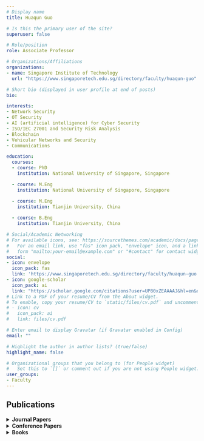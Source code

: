```yaml
---
# Display name
title: Huaqun Guo

# Is this the primary user of the site?
superuser: false

# Role/position
role: Associate Professor

# Organizations/Affiliations
organizations:
- name: Singapore Institute of Technology
  url: "https://www.singaporetech.edu.sg/directory/faculty/huaqun-guo"

# Short bio (displayed in user profile at end of posts) 
bio: 

interests:
- Network Security
- OT Security
- AI (artificial intelligence) for Cyber Security
- ISO/IEC 27001 and Security Risk Analysis
- Blockchain
- Vehicular Networks and Security
- Communications

education:
  courses:
  - course: PhD
    institution: National University of Singapore, Singapore

  - course: M.Eng
    institution: National University of Singapore, Singapore

  - course: M.Eng
    institution: Tianjin University, China
    
  - course: B.Eng
    institution: Tianjin University, China

# Social/Academic Networking
# For available icons, see: https://sourcethemes.com/academic/docs/page-builder/#icons
#   For an email link, use "fas" icon pack, "envelope" icon, and a link in the
#   form "mailto:your-email@example.com" or "#contact" for contact widget.
social:
- icon: envelope
  icon_pack: fas
  link: 'https://www.singaporetech.edu.sg/directory/faculty/huaqun-guo'
- icon: google-scholar
  icon_pack: ai
  link: "https://scholar.google.com/citations?user=UP80xZEAAAAJ&hl=en&oi=sra"
# Link to a PDF of your resume/CV from the About widget.
# To enable, copy your resume/CV to `static/files/cv.pdf` and uncomment the lines below.
# - icon: cv
#   icon_pack: ai
#   link: files/cv.pdf

# Enter email to display Gravatar (if Gravatar enabled in Config)
email: ""

# Highlight the author in author lists? (true/false)
highlight_name: false

# Organizational groups that you belong to (for People widget)
#   Set this to `[]` or comment out if you are not using People widget.
user_groups:
- Faculty
---
```


## <span style="font-size: 1.25rem  ;">**Publications**</span>
<details>
  <summary><strong>Journal Papers</strong></summary>

  - <span style="font-size: 0.9rem  ;">L. Zhou, H. Guo, and G. Deng. A fog computing based approach to DDoS mitigation in IIoT systems. Computers & Security - Journal, Elsevier, Vol. 85, pp. 51-62, August 2019</span>
  - <span style="font-size: 0.9rem  ;">H. Guo, L. H. Ngoh, W. C. Wong and J. G. Tan. Comparison of In-Network versus Staggered Multicast Video Distribution Models. Multimedia Tools and Applications - Journal, Kluwer Academic Publishers, Vol. 28, No. 3, pp. 373 – 394, March 2006</span>
  - <span style="font-size: 0.9rem  ;">H. Guo and X. Yu. A Survey on Blockchain Technology and its security. Blockchain: Research and Applications, Elsevier, February 2022</span>
  - <span style="font-size: 0.9rem  ;">D. Li, H. Guo, J. Zhou, L. Zhou, and J. W. Wong. SCADAWall: A CPI-Enabled Firewall Model for SCADA Security. Computers & Security Journal, Elsevier, Vol. 80, pp. 134-154, January 2019</span>
  - <span style="font-size: 0.9rem  ;">H. Guo, L. H. Ngoh, W. C. Wong and J. G. Tan. DINCast: A Hop Efficient Dynamic Multicast Infrastructure for P2P Computing. Future Generation Computer Systems - Journal, Special issue in Peer-To-Peer Computing and Interaction with Grids, Elsevier, Vol 21/3 pp. 361-375, March 2005</span>
  - <span style="font-size: 0.9rem  ;">E. G. Chekole, S. Chattopadhyay, M. Ochoa, H. Guo. Unnikrishnan Cheramangalath. CIMA: Compiler-Enforced Resilience Against Memory Safety Attacks in Cyber-Physical Systems. Computers & Security, Elsevier, Volume 94, July 2020</span>
  - <span style="font-size: 0.9rem  ;">H. Guo, Y, Wu, F. Bao, H. Chen and M. Ma. UBAPV2G: A Unique Batch Authentication Protocol for Vehicle-to-Grid Communications. IEEE Transactions on Smart Grid, Vol. 2, No. 4, pp. 707-714, December 2011</span>
</details>
<details>
  <summary><strong>Conference Papers</strong></summary>

  - <span style="font-size: 0.9rem  ;">C. P. L. Choo, W. L. Goh and H. Guo. Security Development with an Industrial Device for SCADA System. The Sixth IRC Conference on Science, Engineering and Technology (IRC-SET), Singapore, 18 July 2020</span>
  - <span style="font-size: 0.9rem  ;">H. Guo, X. Shen, W. L. Goh and L. Zhou. Data Analysis for Anomaly Detection to Secure Rail Network. IEEE International Conference on Intelligent Rail Transport (ICIRT), Singapore, December 12-14, 2018</span>
  - <span style="font-size: 0.9rem  ;">L. Zhou, H. Guo, D. Li, J. Zhou and J. W. Wong. A Scheme for Lightweight SCADA Packet Authentication. The 23rd Asia-Pacific Conference on Communications (APCC), Perth, Australia, December 2017</span>
  - <span style="font-size: 0.9rem  ;">A. Pathak, W. C, Wong, H. Guo, and Y. Wu. Remote Tracking Protocol with Predictive Localization Algorithm. 18th IEEE International conference on Networks (ICON 2012), pp. 268-273, Singapore, December 12-14, 2012</span>
  - <span style="font-size: 0.9rem  ;">H. Guo, F. Yu, W. C. Wong, V. Suhendra, and Y. Wu. Secure Wireless Communication Platform for EV-to-Grid Research. The 6th International Wireless Communications & Mobile Computing Conference (IWCMC 2010), pp. 21-25, Caen, France, June 28 – July 2, 2010</span>
  - <span style="font-size: 0.9rem  ;">H. Guo, H. S. Cheng, Y. Wu, J. J. Ang, F. Tao, A. K. Venkatasubramanian, C. H. Kwek, and L. H. Liow. An Automotive Security System for Anti-Theft. The Eighth International Conference on Networks (ICN), pp.421-426, Gosier, Guadeloupe, France, March 1-6, 2009</span>
  - <span style="font-size: 0.9rem  ;">G. Deng, X. Yu, and H. Guo. Efficient Password Guessing based on a Password Segmentation Approach. IEEE Global Communications Conference (GLOBECOM), Waikoloa, HI, USA, December 9-13, 2019</span>
  - <span style="font-size: 0.9rem  ;">L. Zhou and H. Guo. Anomaly Detection Methods for IIoT Networks. IEEE International Conference on Service Operations and Logistics and Informatics (SOLI), Singapore, July 31 – August 2, 2018</span>
  - <span style="font-size: 0.9rem  ;">J. Y. Ho, W. Y. Koh, B. Veeravalli, J. W. Wong, and H. Guo. Secure Sensing Inputs for Autonomous Vehicles. IEEE TENCON 2017, Penang, Malaysia, November 5-8, 2017</span>
  - <span style="font-size: 0.9rem  ;">Q. Yi, H. Guo, and W. C. Wong. Design and Implementation of Sub-Cover Difference Broadcast Encryption Algorithm. International Conference on Information, Communications and Signal Processing (ICICS), pp. 1-5, Singapore, December 13-16, 2011</span>
  - <span style="font-size: 0.9rem  ;">L. Jiang, H. Guo, and W. C. Wong. An Integrated Embedded System for Car Control. The Seventh International Conference on Information, Communications and Signal Processing (ICICS 2009), Macau, China, December 7-10, 2009</span>
  - <span style="font-size: 0.9rem  ;">E. G. Chekole and H. Guo. DARUD: Detecting and Arresting Rogue USB Devices in the V2X Ecosystem. 2021 IEEE International Conference on Service Operations and Logistics, and Informatics (SOLI), Singapore, 2021</span>
  - <span style="font-size: 0.9rem  ;">R Dheeraj, H. Guo, B. Veeravalli, and X. Yu. Design and Development of SCADA Firewall Security Features for Protecting Industrial Operations. The 16th IEEE Asia Pacific Wireless Communications Symposium (APWCS 2019), Singapore, August 28-30, 2019</span>
  - <span style="font-size: 0.9rem  ;">M. H. A. Wibowo, H. Guo, and W. L. Goh. Detecting Anomalies in Metro Systems. IEEE 4th World Forum on Internet of Things (WF-IoT), Singapore, February 5-8, 2018</span>
  - <span style="font-size: 0.9rem  ;">D. Li, H. Guo, and J. Xu. Enhancing TPM Security by Integrating SRAM PUFs Technology. The 2nd ACM Cyber-Physical System Security Workshop (CPSS 2016), held in conjunction with ACM AsiaCCS’16, Xi’an, China, May 30, 2016</span>
  - <span style="font-size: 0.9rem  ;">D. Li, H. Guo, and J. Xu. Enhancing TPM Security by Integrating SRAM PUFs Technology. The 2nd ACM Cyber-Physical System Security Workshop (CPSS 2016), held in conjunction with ACM AsiaCCS’16, Xi’an, China, May 30, 2016</span>
  - <span style="font-size: 0.9rem  ;">H. Guo, L. H. Ngoh and W. C. Wong. DINCast: Optimizing Application-Level Shared-Tree Multicast. IEEE 23rd International Conference on Advanced Information Networking and Applications (AINA 2009), pp. 270 – 277, Bradford UK, May 26-29, 2009</span>
  - <span style="font-size: 0.9rem  ;">E. G. Chekole and H. Guo. ICS-SEA: Formally Modeling the Conflicting Design Constraints in ICS. The fifth Industrial Control System Security Workshop, San Juan, Puerto Rico, December 10, 2019, in conjunction with the Annual Computer Security Applications Conference (ACSAC)</span>
  - <span style="font-size: 0.9rem  ;">H. Guo, J. Z. W. Sim, and B. Veeravalli. Protecting Train Balise Telegram Data Integrity. The 21st IEEE International Conference on Intelligent Transportation Systems (ITSC), Maui, Hawaii, USA, November 4-7, 2018</span>
  - <span style="font-size: 0.9rem  ;">L. Zhou and H. Guo. Applying NFV/SDN in Mitigating DDoS Attacks. IEEE TENCON 2017, Penang, Malaysia, November 5-8, 2017</span>
  - <span style="font-size: 0.9rem  ;">Y. Wu, V. Suhendra and H. Guo. A Gateway-based Access Control Scheme for Collaborative Clouds. International Conference on Internet Monitoring and Protection (ICIMP), Stuttgart, Germany, pp. 54-60, May 27 – June 1, 2012</span>
  - <span style="font-size: 0.9rem  ;">H. Guo, and Y. Wu. An Integrated Embedded Solution for Vehicle Communication & Control. The 2009 International Conference on Robotics, Informatics, Intelligence control system Technologies (RIIT'09). Bangkok, Thailand, December 11-14, 2009</span>
  - <span style="font-size: 0.9rem  ;">H. Guo, L. H. Ngoh, Y. Wu, L. H. Liow, C. H. Kwek, F. Tao, and J. J. Ang. Embedded Info-Security Solutions for Vehicular Networks. The Third International Conference on Communications and Networking in China (CHINACOM’08), Hangzhou, China, August 25-27, 2008</span>
  - <span style="font-size: 0.9rem  ;">J. Lu, Z. Zhao, and H. Guo. White-Box Implementation of the KMAC Message Authentication Code. The 15th International Conference on Information Security Practice and Experience (ISPEC 2019), Kuala Lumpur, Malaysia, November 26-28, 2019</span>
  - <span style="font-size: 0.9rem  ;">Z. Zhao and H. Guo. Method for Enforcing Access Control Policies on NCMS. IEEE International Conference on Service Operations and Logistics and Informatics (SOLI), Singapore, July 31 – August 2, 2018</span>
  - <span style="font-size: 0.9rem  ;">P. J. Lee, H. Guo and B. Veeravalli. Critical Infocomm Infrastructure Firewall Performance Enhancement Through Hash Based Rule Lookup. IRC Conference on Science, Engineering and Technology (IRC-SET), Singapore, August 10, 2017. (Best Paper Award)</span>
  - <span style="font-size: 0.9rem  ;">T. Li, H. Guo, and M. Ma. Matrix-Tree Based Hybrid Broadcast Encryption. 2nd IEEE Workshop on Multimedia Communications & Services, GLOBECOM Workshops, 2011 IEEE, pp. 61-65, Houston, Texas, USA, December 5-9, 2011</span>
  - <span style="font-size: 0.9rem  ;">H. Guo, L. H. Ngoh, Y. Wu and J. C. M. Teo. Integrated Info-Security for Vehicular Networks. International Conference on Intelligence in Next Generation Networks, pp. 1 – 4, Bordeaux, France, October 26-29, 2009</span>
  - <span style="font-size: 0.9rem  ;">Z. S. Lee, H. Guo and L. Zhou. Rail System Anomaly Detection via Machine Learning Approaches. 2020 IEEE Region 10 Conference (TENCON), Osaka, Japan, 16-19 November 2020</span>
  - <span style="font-size: 0.9rem  ;">X. Yu and H. Guo. A Survey on IIoT Security. The 16th IEEE Asia Pacific Wireless Communications Symposium (APWCS 2019), Singapore, August 28-30, 2019</span>
  - <span style="font-size: 0.9rem  ;">H. Guo and J. W. Wong. Cyber-Physical Authentication for Metro Systems. The 23rd Asia-Pacific Conference on Communications (APCC), Perth, Australia, December 2017</span>
  - <span style="font-size: 0.9rem  ;">J. Chen and H. Guo. Adaptive Streaming Systems for Vehicles: Available Technologies. 21st ITS World Congress, Detroit, USA, September 7-11, 2014</span>
  - <span style="font-size: 0.9rem  ;">H. Guo, S. T. Goh, N. C. S. Foo, Q. Zhang, and W. C. Wong. Performance Evaluation of 802.11p Device for Secure Vehicular Communication. The 7th International Wireless Communications and Mobile Computing Conference (IWCMC 2011), pp. 1170-1175, Istanbul, Turkey, July 5 -8, 2011</span>
  - <span style="font-size: 0.9rem  ;">J. C. M. Teo, L. H. Ngoh and H. Guo. Anonymous DoS-Resistant Password-based Authentication, Key Exchange and Pseudonym Delivery Protocol for Vehicular Networks. IEEE 23rd International Conference on Advanced Information Networking and Applications (AINA 2009), Bradford, UK, May 26-29, 2009</span>
  - <span style="font-size: 0.9rem  ;">H. Guo, E. W. R. Tan, L. Zhou, Z. Zhao, and X. Yu. 2FA Communication Protocol to Secure Metro Control Devices. The 22nd IEEE International Conference on Intelligent Transportation Systems (ITSC), Auckland, New Zealand, October 27-30, 2019</span>
  - <span style="font-size: 0.9rem  ;">H. Guo, E. W. R. Tan, L. Zhou, Z. Zhao, and X. Yu. 2FA Communication Protocol to Secure Metro Control Devices. The 22nd IEEE International Conference on Intelligent Transportation Systems (ITSC), Auckland, New Zealand, October 27-30, 2019</span>
  - <span style="font-size: 0.9rem  ;">P. J. Lee, H. Guo, and B. Veeravalli. Enhancing CII Firewall Performance Through Hash Based Rule Lookup. IEEE TENCON 2017, Penang, Malaysia, November 5-8, 2017</span>
  - <span style="font-size: 0.9rem  ;">T. Li, H. Guo, and M. Ma. Hybrid Multimedia Broadcast Encryption Schemes. IEEE Wireless Communications and Networking Conference (WCNC 2012), pp. 2598-2602, Paris, France, April 1-4, 2012</span>
  - <span style="font-size: 0.9rem  ;">H. Guo, F. Tao, M. Ma, and Y. Wu. A Reliable Route Selecting Algorithm for Vehicle Communication. The Seventh International Conference on Information, Communications and Signal Processing (ICICS 2009), pp. 1-5, Macau, China, December 7-10, 2009</span>
  - <span style="font-size: 0.9rem  ;">H. Guo, F. Tao, M. Ma, and Y. Wu. A Reliable Route Selecting Algorithm for Vehicle Communication. The Seventh International Conference on Information, Communications and Signal Processing (ICICS 2009), pp. 1-5, Macau, China, December 7-10, 2009</span>
  - <span style="font-size: 0.9rem  ;">H. Guo, M. Wei, P. Huang and E. G. Chekole. Enhance Enterprise Security through Implementing ISO/IEC 27001 Standard. 2021 IEEE International Conference on Service Operations and Logistics, and Informatics (SOLI), Singapore, 2021</span>
  - <span style="font-size: 0.9rem  ;">Y. Rui, N. H. L. Wong, H. Guo, and W. L. Goh. Data-Driven Attack Anomaly Detection in Public Transport Networks. The 16th IEEE Asia Pacific Wireless Communications Symposium (APWCS 2019), Singapore, August 28-30, 2019</span>
  - <span style="font-size: 0.9rem  ;">E. G. Chekole, S. Chattopadhyay, M. Ochoa, and H. Guo. Enforcing Full-Stack Memory-Safety in Cyber-Physical Systems. The 10th International Symposium on Engineering Secure Software and Systems (ESSoS) 2018, LNCS 10953, pp. 9–26, Paris, France, June 26-27, 2018</span>
  - <span style="font-size: 0.9rem  ;">L. Zhou, H. Guo, D. Li, J. W. Wong and J. Zhou. Mind the Gap: Security Analysis of Metro Platform Screen Door System. The 2nd Singapore Cyber Security R&D Conference, Singapore, February 21-22, 2017</span>
  - <span style="font-size: 0.9rem  ;">H. Guo, F. Yu, Z. Zhang, W. C. Wong, M. Ma, and Y. Wu. HASVC: An Efficient Hybrid Authentication Scheme for Vehicular Communication. IEEE International Conference on Communications (ICC 2011), pp.1-5, Kyoto, Japan, June 5-9, 2011</span>
  - <span style="font-size: 0.9rem  ;">H. Guo, J. J. Ang, and Y. Wu. Extracting Controller Area Network Data for Reliable Car Communications. 2009 IEEE Intelligent Vehicles Symposium, pp. 1027 – 1032, Xi’an, China, June 3-5 2009</span>
</details>
<details>
  <summary><strong>Books</strong></summary>

  - <span style="font-size: 0.9rem  ;">H. Guo, D. Zhang, L. H. Ngoh, S. Zheng, and W. C. Wong. Context-Aware Service Discovery in Ubiquitous Computing. Encyclopedia of Internet Technologies and Applications, Information Science Reference (an imprint of IGI Global), Hershey · New York, pp. 119-125, August 2007</span>
  - <span style="font-size: 0.9rem  ;">H. Guo, Introduction: An Emerging Area of Vehicular Networks and Data Exchange. In H.Q. Guo (Ed.), Automotive Informatics and Communicative Systems: Principles in Vehicular Networks and Data Exchange. Information Science Reference (an imprint of IGI Global), Hershey · New York, USA, pp. 1-11, April 2009</span>
  - <span style="font-size: 0.9rem  ;">H. Guo, L. H. Ngoh, and W. C. Wong. Optimizing Inter-Domain Internet Multicast. Encyclopedia of Internet Technologies and Applications, Information Science Reference (an imprint of IGI Global), Hershey · New York, pp. 391-397, August 2007</span>
  - <span style="font-size: 0.9rem  ;">H. Guo, L. H. Ngoh, and W. C. Wong. Optimizing Inter-Domain Internet Multicast. Encyclopedia of Internet Technologies and Applications, Information Science Reference (an imprint of IGI Global), Hershey · New York, pp. 391-397, August 2007</span>
</details>


